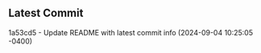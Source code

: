 
## Latest Commit
1a53cd5 - Update README with latest commit info (2024-09-04 10:25:05 -0400) <Yunxi-Zhou>
